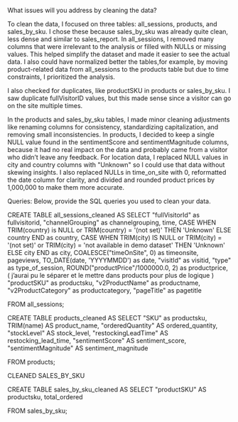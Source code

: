 What issues will you address by cleaning the data?

To clean the data, I focused on three tables: all_sessions, products, and sales_by_sku. I chose these because sales_by_sku was already quite clean, less dense and similar to sales_report. In all_sessions, I removed many columns that were irrelevant to the analysis or filled with NULLs or missing values. This helped simplify the dataset and made it easier to see the actual data. I also could have normalized better the tables,for example, by moving product-related data from all_sessions to the products table but due to time constraints, I prioritized the analysis.

I also checked for duplicates, like productSKU in products or sales_by_sku. I saw duplicate fullVisitorID values, but this made sense since a visitor can go on the site multiple times.

In the products and sales_by_sku tables, I made minor cleaning adjustments like renaming columns for consistency, standardizing capitalization, and removing small inconsistencies. In products, I decided to keep a single NULL value found in the sentimentScore and sentimentMagnitude columns, because it had no real impact on the data and probably came from a visitor who didn’t leave any feedback. For location data, I replaced NULL values in city and country columns with "Unknown" so I could use that data without skewing insights. I also replaced NULLs in time_on_site with 0, reformatted the date column for clarity, and divided and rounded product prices by 1,000,000 to make them more accurate.




Queries:
Below, provide the SQL queries you used to clean your data.

CREATE TABLE all_sessions_cleaned AS 
SELECT 
	"fullVisitorId" as fullvisitorid,
	"channelGrouping" as channelgrouping,
	time,
	CASE 
	WHEN TRIM(country) is NULL or TRIM(country) = '(not set)' THEN 'Unknown'
	ELSE country 
	END as country,
	CASE 
	WHEN TRIM(city) IS NULL or TRIM(city) = '(not set)' or TRIM(city) = 'not available in demo dataset' THEN 'Unknown'
	ELSE city
	END as city,
	COALESCE("timeOnSite", 0) as timeonsite,
	pageviews,
	TO_DATE(date, 'YYYYMMDD') as date,
	"visitId" as visitid,
	"type" as type_of_session,
	ROUND("productPrice"/1000000.0, 2) as productprice, ( j’aurai pu le séparer et le mettre dans products pour plus de logique ) 
	"productSKU" as productsku,
	"v2ProductName" as productname,
	"v2ProductCategory" as productcategory,
	"pageTitle" as pagetitle

FROM all_sessions;




CREATE TABLE products_cleaned AS 
SELECT 
	"SKU" as productsku,
	TRIM(name) AS product_name,
	"orderedQuantity" AS ordered_quantity,
	"stockLevel" AS stock_level,
	"restockingLeadTime" AS restocking_lead_time,
	"sentimentScore" AS sentiment_score, 
	"sentimentMagnitude" AS sentiment_magnitude 

FROM products;




CLEANED SALES_BY_SKU 

CREATE TABLE sales_by_sku_cleaned AS 
SELECT 
	"productSKU" AS productsku,
	total_ordered

FROM sales_by_sku;
